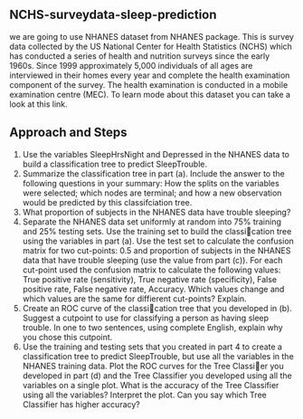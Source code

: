 ## NCHS-surveydata-sleep-prediction

we are going to use NHANES dataset from NHANES package. This is survey data collected by the US National Center for Health Statistics (NCHS) which has conducted a series of health and nutrition surveys since the early 1960s. Since 1999 approximately 5,000 individuals of all ages are interviewed in their homes every year and complete the health examination component of the survey. The health examination is conducted in a mobile examination centre (MEC). To learn mode about this dataset you can take a look at this link.

## Approach and Steps

1. Use the variables SleepHrsNight and Depressed in the NHANES data to build a classification tree to predict SleepTrouble.
2. Summarize the classification tree in part (a). Include the answer to the following questions in your summary: How the splits on the variables were selected; which nodes are terminal; and how a new observation would be predicted by this classifciation tree.
3. What proportion of subjects in the NHANES data have trouble sleeping?
4. Separate the NHANES data set uniformly at random into 75% training and 25% testing sets. Use the training set to build the classication tree using the variables in part (a). Use the test set to calculate the confusion matrix for two cut-points: 0.5 and proportion of subjects in the NHANES data that have trouble sleeping (use the value from part (c)). For each cut-point used the confusion matrix to calculate the following values: True positive rate (sensitivity), True negative rate (specificity), False positive rate, False negative rate, Accuracy. Which values change and which values are the same for diffierent cut-points? Explain.
5. Create an ROC curve of the classication tree that you developed in (b). Suggest a cutpoint to use for classifying a person as having sleep trouble. In one to two sentences, using complete English, explain why you chose this cutpoint. 
6. Use the training and testing sets that you created in part 4 to create a classification tree to predict SleepTrouble, but use all the variables in the NHANES training data. Plot the ROC curves for the Tree Classier you developed in part (d) and the Tree Classifier you developed using all the variables on a single plot. What is the accuracy of the Tree Classifier using all the variables? Interpret the plot. Can you say which Tree Classifier has higher accuracy?
